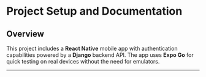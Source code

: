 # Project Setup and Documentation

## Overview

This project includes a **React Native** mobile app with authentication capabilities powered by a **Django** backend API. The app uses **Expo Go** for quick testing on real devices without the need for emulators.

--- 
